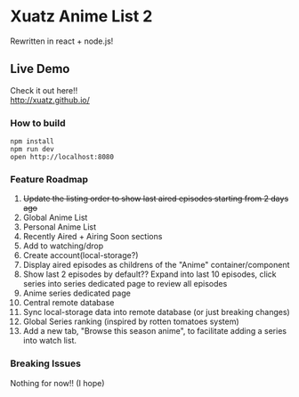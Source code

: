 # Xuatz Anime List 2
Rewritten in react + node.js!

## Live Demo
Check it out here!!  
http://xuatz.github.io/

### How to build

```
npm install
npm run dev
open http://localhost:8080
```

### Feature Roadmap

1. ~~Update the listing order to show last aired episodes starting from 2 days ago~~
2. Global Anime List
1. Personal Anime List
  1. Recently Aired + Airing Soon sections
3. Add to watching/drop
4. Create account(local-storage?)
5. Display aired episodes as childrens of the "Anime" container/component
6. Show last 2 episodes by default?? Expand into last 10 episodes, click series into series dedicated page to review all episodes
7. Anime series dedicated page
8. Central remote database
9. Sync local-storage data into remote database (or just breaking changes)
10. Global Series ranking (inspired by rotten tomatoes system)
11. Add a new tab, "Browse this season anime", to facilitate adding a series into watch list.

### Breaking Issues

Nothing for now!! (I hope)
